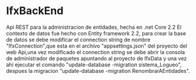 # IfxBackEnd
Api REST para la administracion de entidades, hecha en .net Core 2.2
El contexto de datos fue hecho con Entity framework 2.2, para crear la base de datos se debe modificar el connection string 
de nombre "IfxConnection",que esta en el archivo "appsettings.json" del proyecto del web Api,una vez modificado el connection
 string se debe abrir la consola de administrador de paquetes apuntando al proyecto de IfxData y una vez ahi ejecutar el comando
 "update-database -migration sistema_Logueo", despues la migracion "update-database -migration RenombrarAEntidades".
